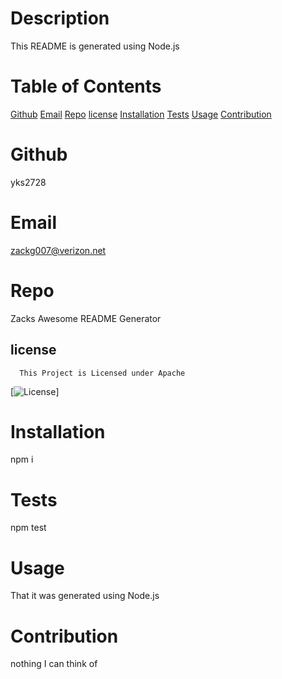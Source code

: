 
  # Description
  This README is generated using Node.js

  # Table of Contents

  [Github](#Github)
  [Email](#Email)
  [Repo](#Repo)
  [license](#license)
  [Installation](#Installation)
  [Tests](#Tests)
  [Usage](#Usage)
  [Contribution](#Contribution)

  # Github
  yks2728
  
  # Email
  zackg007@verizon.net
  
  # Repo
  
  Zacks Awesome README Generator

  ## license
      This Project is Licensed under Apache
   
  [![License](https://img.shields.io/badge/License-Apache-blue.svg)]

  # Installation
  
  npm i

  # Tests
  
  npm test

  # Usage
  
  That it was generated using Node.js

  # Contribution
  
  nothing I can think of

